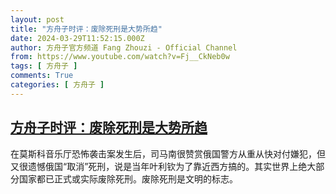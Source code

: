 ```yaml
---
layout: post
title: "方舟子时评：废除死刑是大势所趋"
date: 2024-03-29T11:52:15.000Z
author: 方舟子官方频道 Fang Zhouzi - Official Channel
from: https://www.youtube.com/watch?v=Fj__CkNeb0w
tags: [ 方舟子 ]
comments: True
categories: [ 方舟子 ]
---
```

<!--1711713135000-->
[方舟子时评：废除死刑是大势所趋](https://www.youtube.com/watch?v=Fj__CkNeb0w)
------

<div>
在莫斯科音乐厅恐怖袭击案发生后，司马南很赞赏俄国警方从重从快对付嫌犯，但又很遗憾俄国“取消”死刑，说是当年叶利钦为了靠近西方搞的。其实世界上绝大部分国家都已正式或实际废除死刑。废除死刑是文明的标志。
</div>
